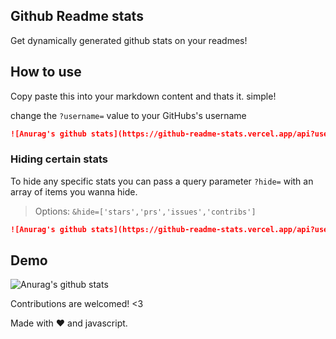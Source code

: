 ## Github Readme stats

Get dynamically generated github stats on your readmes!

## How to use

Copy paste this into your markdown content and thats it. simple!

change the `?username=` value to your GitHubs's username

```md
![Anurag's github stats](https://github-readme-stats.vercel.app/api?username=anuraghazra)
```

### Hiding certain stats

To hide any specific stats you can pass a query parameter `?hide=` with an array of items you wanna hide.

> Options: `&hide=['stars','prs','issues','contribs']`

```md
![Anurag's github stats](https://github-readme-stats.vercel.app/api?username=anuraghazra&hide=['contribs', 'prs'])
```

## Demo

![Anurag's github stats](https://github-readme-stats.vercel.app/api?username=anuraghazra)

Contributions are welcomed! <3

Made with :heart: and javascript.
